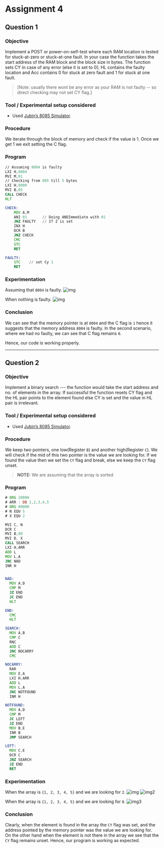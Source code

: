 # Assignment 4

## Question 1

### Objective

Implement a POST or power-on-self-test  where each RAM location is tested for stuck-at-zero or stuck-at-one fault. In your case the function takes the start address of the RAM block and the block size in bytes. The function sets CY in case of any error (else it is set to 0); HL contains the faulty location and Acc contains 0 for stuck at zero fault and 1 for stuck at one fault.

>[Note: usually there wont be any error as your RAM is not faulty -- so direct checking may not set CY flag.]

### Tool / Experimental setup considered

- Used [Jubin’s 8085 Simulator](https://github.com/8085simulator/8085simulator.github.io).

### Procedure

We iterate through the block of memory and check if the value is 1. Once we get 1 we exit setting the C flag.

### Program

```asm
// Assuming 8004 is faulty
LXI H,8004
MVI M,01
// Checking from 805 till 5 bytes
LXI H,8000
MVI B,05
CALL CHECK
HLT

CHECK:
    MOV A,M
    ANI 01       // Doing ANDImmediate with 01
    JNZ FAULTY   // If Z is set
    INX H
    DCR B
    JNZ CHECK
    CMC
    STC
    RET

FAULTY:
    STC    // set Cy 1
    RET

```

### Experimentation

Assuming that `8004` is faulty.
![img](./1.png)

When nothing is faulty.
![img](./1_2.png)

### Conclusion

We can see that the memory pointer is at `8004` and the C flag is `1` hence it suggests that the memory address `8004` is faulty.
In the second scenario, where we had no faulty, we can see that C flag remains `0`.

Hence, our code is working properly.

<hr>

## Question 2

### Objective

Implement a binary search --- the function would take the start address and no. of elements in the array. If successful the function resets CY flag and the HL pair points to the element found else CY is set and the value in HL pair is irrelevant.

### Tool / Experimental setup considered

- Used [Jubin’s 8085 Simulator](https://github.com/8085simulator/8085simulator.github.io).

### Procedure

We keep two pointers, one low(Register `B`) and another high(Register `C`). We will check if the mid of this two pointer is the value we are looking for. If we found the value then we set the `CY` flag and break, else we keep the `CY` flag unset.

> **NOTE:** We are assuming that the array is sorted

### Program

```asm
# ORG 2000H
# ARR : DB 1,2,3,4,5
# ORG 0000H
# N EQU 5
# X EQU 2

MVI C, N
DCR C
MVI B,00
MVI D, X
CALL SEARCH
LXI H,ARR
ADD L
MOV L,A
JNC NAD
INR H


NAD:
  MOV A,D
  CMP M
  JZ END
  JC END
  HLT

END:
  CMC
  HLT

SEARCH:
  MOV A,B
  CMP C
  RNC
  ADD C
  JNC NOCARRY
  CMC

NOCARRY:
  RAR
  MOV E,A
  LXI H,ARR
  ADD L
  MOV L,A
  JNC NOTFOUND
  INR H

NOTFOUND:
  MOV A,D
  CMP M
  JC LEFT
  JZ END
  MOV B,E
  INR B
  JMP SEARCH

LEFT:
  MOV C,E
  DCR C
  JNZ SEARCH
  JZ END
  RET
```

### Experimentation

When the array is `{1, 2, 3, 4, 5}` and we are looking for `2`.
![img](./2_1.png)
![img2](./2_2.png)

When the array is `{1, 2, 3, 4, 5}` and we are looking for `8`.
![img3](./2_3.png)

### Conclusion

Clearly, when the element is found in the array the `CY` flag was set, and the address pointed by the memory pointer was the value we are looking for. On the other hand when the element is not there in the array we see that the `CY` flag remains unset. Hence, our program is working as expected.
